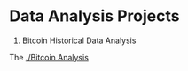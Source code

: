 # Data Analysis Projects

1. Bitcoin Historical Data Analysis

The [./Bitcoin Analysis](https://github.com/iretex/FSND/blob/master/projects/02_trivia_api/starter/frontend/README.md)